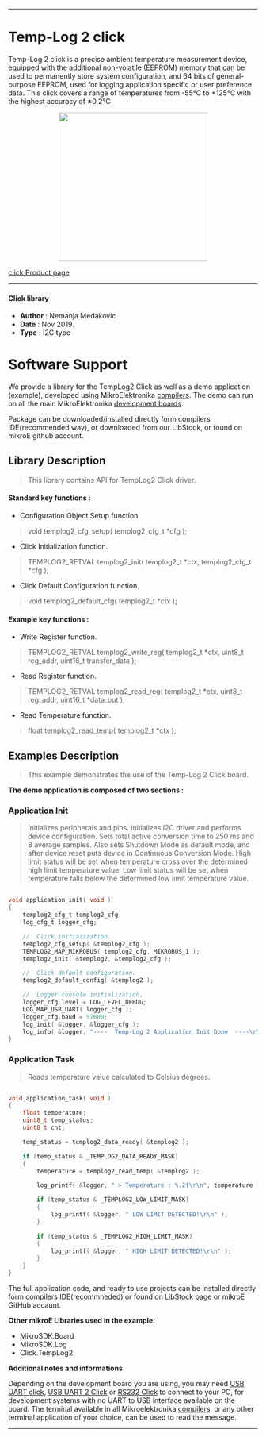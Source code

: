  

---
# Temp-Log 2 click

Temp-Log 2 click is a precise ambient temperature measurement device, equipped with the additional non-volatile (EEPROM) memory that can be used
to permanently store system configuration, and 64 bits of general-purpose EEPROM, used for logging application specific or user preference data.
This click covers a range of temperatures from -55°C to +125°C with the highest accuracy of ±0.2°C

<p align="center">
  <img src="https://download.mikroe.com/images/click_for_ide/templog2_click.png" height=300px>
</p>

[click Product page](https://www.mikroe.com/temp-log-2-click)

---


#### Click library

- **Author**        : Nemanja Medakovic
- **Date**          : Nov 2019.
- **Type**          : I2C type


# Software Support

We provide a library for the TempLog2 Click 
as well as a demo application (example), developed using MikroElektronika 
[compilers](https://shop.mikroe.com/compilers).
The demo can run on all the main MikroElektronika [development boards](https://shop.mikroe.com/development-boards).

Package can be downloaded/installed directly form compilers IDE(recommended way), or downloaded from our LibStock, or found on mikroE github account.

## Library Description

> This library contains API for TempLog2 Click driver.

#### Standard key functions :

- Configuration Object Setup function.
> void templog2_cfg_setup( templog2_cfg_t *cfg );
 
- Click Initialization function.
> TEMPLOG2_RETVAL templog2_init( templog2_t *ctx, templog2_cfg_t *cfg );

- Click Default Configuration function.
> void templog2_default_cfg( templog2_t *ctx );


#### Example key functions :

- Write Register function.
> TEMPLOG2_RETVAL templog2_write_reg( templog2_t *ctx, uint8_t reg_addr, uint16_t transfer_data );
 
- Read Register function.
> TEMPLOG2_RETVAL templog2_read_reg( templog2_t *ctx, uint8_t reg_addr, uint16_t *data_out );

- Read Temperature function.
> float templog2_read_temp( templog2_t *ctx );

## Examples Description

>
> This example demonstrates the use of the Temp-Log 2 Click board.
>

**The demo application is composed of two sections :**

### Application Init

>
> Initializes peripherals and pins.
> Initializes I2C driver and performs device configuration.
> Sets total active conversion time to 250 ms and 8 average samples.
> Also sets Shutdown Mode as default mode, and after device reset puts device
> in Continuous Conversion Mode.
> High limit status will be set when temperature cross over the determined
> high limit temperature value.
> Low limit status will be set when temperature falls below the determined
> low limit temperature value.
>

```c

void application_init( void )
{
    templog2_cfg_t templog2_cfg;
    log_cfg_t logger_cfg;

    //  Click initialization.
    templog2_cfg_setup( &templog2_cfg );
    TEMPLOG2_MAP_MIKROBUS( templog2_cfg, MIKROBUS_1 );
    templog2_init( &templog2, &templog2_cfg );

    //  Click default configuration.
    templog2_default_config( &templog2 );

    //  Logger console initialization.
    logger_cfg.level = LOG_LEVEL_DEBUG;
    LOG_MAP_USB_UART( logger_cfg );
	logger_cfg.baud = 57600;
    log_init( &logger, &logger_cfg );
    log_info( &logger, "----  Temp-Log 2 Application Init Done  ----\r\n" );
}

```

### Application Task

>
> Reads temperature value calculated to Celsius degrees.
>

```c

void application_task( void )
{
    float temperature;
    uint8_t temp_status;
    uint8_t cnt;

    temp_status = templog2_data_ready( &templog2 );

    if (temp_status & _TEMPLOG2_DATA_READY_MASK)
    {
        temperature = templog2_read_temp( &templog2 );

        log_printf( &logger, " > Temperature : %.2f\r\n", temperature );

        if (temp_status & _TEMPLOG2_LOW_LIMIT_MASK)
        {
            log_printf( &logger, " LOW LIMIT DETECTED!\r\n" );
        }

        if (temp_status & _TEMPLOG2_HIGH_LIMIT_MASK)
        {
            log_printf( &logger, " HIGH LIMIT DETECTED!\r\n" );
        }
    }
}

```

The full application code, and ready to use projects can be  installed directly form compilers IDE(recommneded) or found on LibStock page or mikroE GitHub accaunt.

**Other mikroE Libraries used in the example:**

- MikroSDK.Board
- MikroSDK.Log
- Click.TempLog2

**Additional notes and informations**

Depending on the development board you are using, you may need 
[USB UART click](https://shop.mikroe.com/usb-uart-click), 
[USB UART 2 Click](https://shop.mikroe.com/usb-uart-2-click) or 
[RS232 Click](https://shop.mikroe.com/rs232-click) to connect to your PC, for 
development systems with no UART to USB interface available on the board. The 
terminal available in all Mikroelektronika 
[compilers](https://shop.mikroe.com/compilers), or any other terminal application 
of your choice, can be used to read the message.



---
